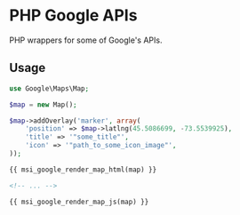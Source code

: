 PHP Google APIs
===============

PHP wrappers for some of Google's APIs.

Usage
-----

``` php
use Google\Maps\Map;

$map = new Map();

$map->addOverlay('marker', array(
    'position' => $map->latlng(45.5086699, -73.5539925),
    'title' => '"some_title"',
    'icon' => '"path_to_some_icon_image"',
));
```

``` html
{{ msi_google_render_map_html(map) }}

<!-- ... -->

{{ msi_google_render_map_js(map) }}
```